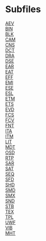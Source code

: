 


# Subfiles
[AEV]()<BR>
[BIN]()<BR>
[BLK]()<BR>
[CAM]()<BR>
[CNS]()<BR>
[DCT]()<BR>
[DRA]()<BR>
[DSE]()<BR>
[EAR]()<BR>
[EAT]()<BR>
[EFF]()<BR>
[EMI]()<BR>
[ESE]()<BR>
[ESL]()<BR>
[ETM]()<BR>
[ETS]()<BR>
[EVD]()<BR>
[FCS]()<BR>
[FCV]()<BR>
[FNT]()<BR>
[ITA]()<BR>
[ITM]()<BR>
[LIT]()<BR>
[MDT]()<BR>
[OSD]()<BR>
[RTP]()<BR>
[SAR]()<BR>
[SAT]()<BR>
[SEQ]()<BR>
[SFD]()<BR>
[SHD]()<BR>
[SMD]()<BR>
[SMX]()<BR>
[SND]()<BR>
[STB]()<BR>
[TEX]()<BR>
[TPL]()<BR>
[UWF]()<BR>
[VIB]()<BR>
[MHT]()<BR>

